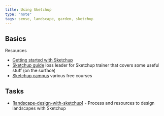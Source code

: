 ```yaml
---
title: Using Sketchup
type: "note"
tags: sense, landscape, garden, sketchup
---
```




## Basics

Resources 
- [Getting started with Sketchup](https://help.sketchup.com/en/sketchup/getting-started-sketchup)
- [Sketchup guide](https://www.sketchupschool.com/sketchup-guide) loss leader for Sketchup trainer that covers some useful stuff (on the surface)
- [Sketchup campus](https://learn.sketchup.com/collections?page=1) various free courses

## Tasks 

- [[landscape-design-with-sketchup]] - Process and resources to design landscapes with Sketchup

[//begin]: # "Autogenerated link references for markdown compatibility"
[landscape-design-with-sketchup]: landscape-design-with-sketchup "Landscape Design with Sketchup"
[//end]: # "Autogenerated link references"